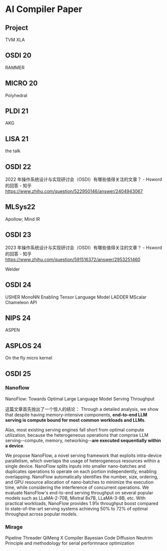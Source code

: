 # AI Compiler Paper


## Project

TVM
XLA

## OSDI 20

RAMMER

## MICRO 20

Polyhedral

## PLDI 21
AKG

## LISA 21
the talk

## OSDI 22

2022 年操作系统设计与实现研讨会（OSDI）有哪些值得关注的文章？ - Hsword的回答 - 知乎
https://www.zhihu.com/question/522950146/answer/2404943067

## MLSys22

Apollow; Mind IR

##  OSDI 23

2023 年操作系统设计与实现研讨会（OSDI）有哪些值得关注的文章？ - Hsword的回答 - 知乎
https://www.zhihu.com/question/591516372/answer/2953251460

Welder

## OSDI 24

USHER
MonoNN
Enabling Tensor Language Model
LADDER
MScalar
Chameleon API

## NIPS 24

ASPEN

## ASPLOS 24

On the fly micro kernel

## OSDI 25
### Nanoflow
NanoFlow: Towards Optimal Large Language Model Serving Throughput

这篇文章首先抛出了一个惊人的结论：
Through a detailed analysis, we show that despite having memory-intensive components, **end-to-end LLM serving is compute bound for most common workloads and LLMs**.

Alas, most existing serving engines fall short from optimal compute utilization, because the heterogeneous operations that comprise LLM serving--compute, memory, networking--**are executed sequentially within a device**.

We propose NanoFlow, a novel serving framework that exploits intra-device parallelism, which overlaps the usage of heterogeneous resources within a single device. NanoFlow splits inputs into smaller nano-batches and duplicates operations to operate on each portion independently, enabling overlapping. NanoFlow automatically identifies the number, size, ordering, and GPU resource allocation of nano-batches to minimize the execution time, while considering the interference of concurrent operations. We evaluate NanoFlow's end-to-end serving throughput on several popular models such as LLaMA-2-70B, Mixtral 8x7B, LLaMA-3-8B, etc. With practical workloads, NanoFlow provides 1.91x throughput boost compared to state-of-the-art serving systems achieving 50% to 72% of optimal throughput across popular models.

### Mirage
Pipeline Threader
QiMeng X Compiler
Bayesian Code Diffusion
Neutrim
Principle and methodology for serial performnace optimization

